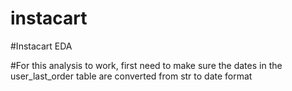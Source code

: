 # instacart
#Instacart EDA

#For this analysis to work, first need to make sure the dates in the user_last_order table are converted from str to date format
